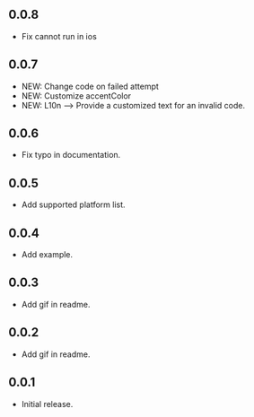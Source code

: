 ## 0.0.8

*  Fix cannot run in ios

## 0.0.7

*  NEW: Change code on failed attempt
*  NEW: Customize accentColor
*  NEW: L10n --> Provide a customized text for an invalid code.

## 0.0.6

*  Fix typo in documentation.

## 0.0.5

*  Add supported platform list.

## 0.0.4

*  Add example.

## 0.0.3

*  Add gif in readme.

## 0.0.2

*  Add gif in readme.

## 0.0.1

*  Initial release.